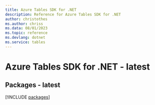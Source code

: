 ```yaml
---
title: Azure Tables SDK for .NET
description: Reference for Azure Tables SDK for .NET
author: christothes
ms.author: chriss
ms.data: 08/01/2023
ms.topic: reference
ms.devlang: dotnet
ms.service: tables
---
```

# Azure Tables SDK for .NET - latest
## Packages - latest
[!INCLUDE [packages](tables-index.md)]